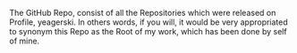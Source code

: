 The GitHub Repo, consist of all the Repositories which were released on Profile, yeagerski. In others words, if you will, it would be very appropriated to synonym this Repo as the Root of my work, which has been done by self of mine. 
